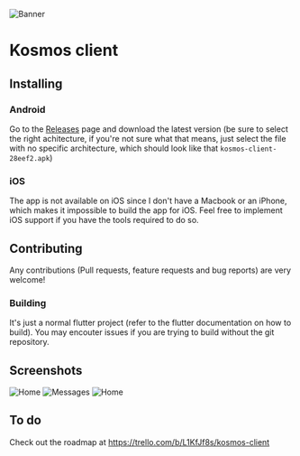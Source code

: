 ![Banner](./images/banner.svg)
# Kosmos client

## Installing
### Android
Go to the [Releases](https://github.com/lolocomotive/kosmos_client/releases) page and download the latest version (be sure to select the right achitecture, if you're not sure what that means, just select the file with no specific architecture, which should look like that `kosmos-client-28eef2.apk`)
### iOS
The app is not available on iOS since I don't have a Macbook or an iPhone, which makes it impossible to build the app for iOS. Feel free to implement iOS support if you have the tools required to do so.

## Contributing
Any contributions (Pull requests, feature requests and bug reports) are very welcome!
### Building 
It's just a normal flutter project (refer to the flutter documentation on how to build). You may encouter issues if you are trying to build without the git repository.

## Screenshots
![Home](./screenshots/Phone_Home.png)
![Messages](./screenshots/Phone_Messages.png)
![Home](./screenshots/Phone_Timetable.png)

## To do

Check out the roadmap at https://trello.com/b/L1KfJf8s/kosmos-client